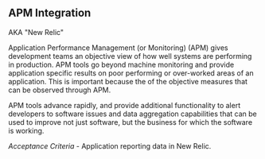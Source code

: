 ## APM Integration 

AKA "New Relic"

Application Performance Management (or Monitoring) (APM) gives development teams an objective view of how well systems are performing in production. APM tools go beyond machine monitoring and provide application specific results on poor performing or over-worked areas of an application. This is important because the of the objective measures that can be observed through APM.

APM tools advance rapidly, and provide additional functionality to alert developers to software issues and data aggregation capabilities that can be used to improve not just software, but the business for which the software is working. 

*Acceptance Criteria* - Application reporting data in New Relic.